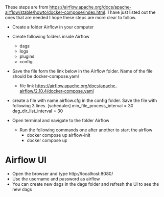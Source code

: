 These steps are from https://airflow.apache.org/docs/apache-airflow/stable/howto/docker-compose/index.html. I have just listed out the ones that are needed
I hope these steps are more clear to follow.
  - Create a folder Airflow in your computer
  - Create following folders inside Airflow
      - dags
      - logs
      - plugins
      - config
  - Save the file form the link below in the Airflow folder. Name of the file should be docker-compose.yaml
      - file link https://airflow.apache.org/docs/apache-airflow/2.10.4/docker-compose.yaml
  - create a file with name airflow.cfg in the config folder. Save the file with following 3 lines.
[scheduler]
min_file_process_interval = 30
dag_dir_list_interval = 30

  - Open terminal and navigate to the folder Airflow
    - Run the following commands one after another to start the airflow
        - docker compose up airflow-init
        - docker compose up

# Airflow UI
  - Open the browser and type http://localhost:8080/
  - Use the username and password as airflow
  - You can create new dags in the dags folder and refresh the UI to see the new dags
